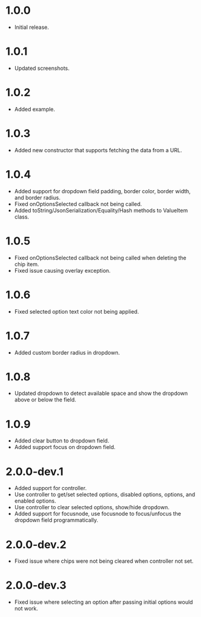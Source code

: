 # 1.0.0

* Initial release.

# 1.0.1

* Updated screenshots.

# 1.0.2

* Added example.

# 1.0.3

* Added new constructor that supports fetching the data from a URL.

# 1.0.4

* Added support for dropdown field padding, border color, border width, and border radius.
* Fixed onOptionsSelected callback not being called.
* Added toString/JsonSerialization/Equality/Hash methods to ValueItem class.
  
# 1.0.5

* Fixed onOptionsSelected callback not being called when deleting the chip item.
* Fixed issue causing overlay exception.
  
# 1.0.6

* Fixed selected option text color not being applied.

# 1.0.7

* Added custom border radius in dropdown.

# 1.0.8

* Updated dropdown to detect available space and show the dropdown above or below the field.

# 1.0.9

* Added clear button to dropdown field.
* Added support focus on dropdown field.

# 2.0.0-dev.1

* Added support for controller.
* Use controller to get/set selected options, disabled options, options, and enabled options.
* Use controller to clear selected options, show/hide dropdown.
* Added support for focusnode, use focusnode to focus/unfocus the dropdown field programmatically.

# 2.0.0-dev.2

* Fixed issue where chips were not being cleared when controller not set.

# 2.0.0-dev.3

* Fixed issue where selecting an option after passing initial options would not work.
